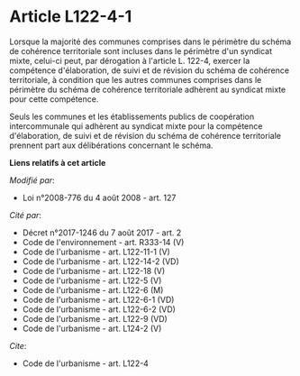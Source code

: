 # Article L122-4-1

Lorsque la majorité des communes comprises dans le périmètre du schéma de cohérence territoriale sont incluses dans le
périmètre d'un syndicat mixte, celui-ci peut, par dérogation à l'article L. 122-4, exercer la compétence d'élaboration, de
suivi et de révision du schéma de cohérence territoriale, à condition que les autres communes comprises dans le périmètre du
schéma de cohérence territoriale adhèrent au syndicat mixte pour cette compétence. 

Seuls les communes et les établissements publics de coopération intercommunale qui adhèrent au syndicat mixte pour la
compétence d'élaboration, de suivi et de révision du schéma de cohérence territoriale prennent part aux délibérations
concernant le schéma.

**Liens relatifs à cet article**

_Modifié par_:

  - Loi n°2008-776 du 4 août 2008 - art. 127

_Cité par_:

  - Décret n°2017-1246 du 7 août 2017 - art. 2
  - Code de l'environnement - art. R333-14 (V)
  - Code de l'urbanisme - art. L122-11-1 (V)
  - Code de l'urbanisme - art. L122-14-2 (VD)
  - Code de l'urbanisme - art. L122-18 (V)
  - Code de l'urbanisme - art. L122-5 (V)
  - Code de l'urbanisme - art. L122-6 (M)
  - Code de l'urbanisme - art. L122-6-1 (VD)
  - Code de l'urbanisme - art. L122-6-2 (VD)
  - Code de l'urbanisme - art. L122-9 (VD)
  - Code de l'urbanisme - art. L124-2 (V)

_Cite_:

  - Code de l'urbanisme - art. L122-4
